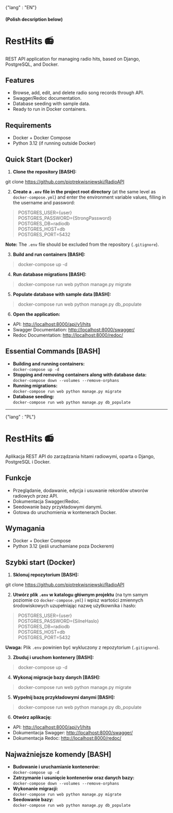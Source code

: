 {"lang" : "EN"}  
#### (Polish decsription below)

# RestHits :radio:

REST API application for managing radio hits, based on Django, PostgreSQL, and Docker.

## Features

- Browse, add, edit, and delete radio song records through API.
- Swagger/Redoc documentation.
- Database seeding with sample data.
- Ready to run in Docker containers.

## Requirements

- Docker + Docker Compose
- Python 3.12 (if running outside Docker)

## Quick Start (Docker)

1. **Clone the repository [BASH]:**

git clone https://github.com/piotrekwisniewski/RadioAPI

2. **Create a `.env` file in the project root directory** (at the same level as `docker-compose.yml`) and enter the environment variable values, filling in the username and password:

>POSTGRES_USER={user}  
>POSTGRES_PASSWORD={StrongPassword}  
>POSTGRES_DB=radiodb  
>POSTGRES_HOST=db  
>POSTGRES_PORT=5432  

 **Note:** The `.env` file should be excluded from the repository (`.gitignore`).

3. **Build and run containers [BASH]:**

> docker-compose up -d

 4. **Run database migrations [BASH]:**

>docker-compose run web python manage.py migrate

5. **Populate database with sample data [BASH]:**

>docker-compose run web python manage.py db_populate

6. **Open the application:**

- API: [http://localhost:8000/api/v1/hits](http://localhost:8000/api/v1/hits)
- Swagger Documentation: [http://localhost:8000/swagger/](http://localhost:8000/swagger/)
- Redoc Documentation: [http://localhost:8000/redoc/](http://localhost:8000/redoc/)

## Essential Commands [BASH]

- **Building and running containers:**  
  `docker-compose up -d`
- **Stopping and removing containers along with database data:**  
  `docker-compose down --volumes --remove-orphans`
- **Running migrations:**  
  `docker-compose run web python manage.py migrate`
- **Database seeding:**  
  `docker-compose run web python manage.py db_populate`

___
{"lang" : "PL"}  


# RestHits :radio:

Aplikacja REST API do zarządzania hitami radiowymi, oparta o Django, PostgreSQL i Docker.

## Funkcje

- Przeglądanie, dodawanie, edycja i usuwanie rekordów utworów radiowych przez API.
- Dokumentacja Swagger/Redoc.
- Seedowanie bazy przykładowymi danymi.
- Gotowa do uruchomienia w kontenerach Docker.

## Wymagania

- Docker + Docker Compose
- Python 3.12 (jeśli uruchamiane poza Dockerem)

## Szybki start (Docker)

1. **Sklonuj repozytorium [BASH]:**

git clone https://github.com/piotrekwisniewski/RadioAPI

2. **Utwórz plik `.env` w katalogu głównym projektu** (na tym samym poziomie co `docker-compose.yml`) i wpisz wartości zmiennych środowiskowych uzupełniając nazwę użytkownika i hasło:


>POSTGRES_USER={user}  
>POSTGRES_PASSWORD={SilneHaslo}  
>POSTGRES_DB=radiodb  
>POSTGRES_HOST=db  
>POSTGRES_PORT=5432  

 **Uwaga:** Plik `.env` powinien być wykluczony z repozytorium (`.gitignore`).

3. **Zbuduj i uruchom kontenery [BASH]:**

> docker-compose up -d

 4. **Wykonaj migracje bazy danych [BASH]:**

>docker-compose run web python manage.py migrate

5. **Wypełnij bazę przykładowymi danymi [BASH]:**

>docker-compose run web python manage.py db_populate

6. **Otwórz aplikację:**

- API: [http://localhost:8000/api/v1/hits](http://localhost:8000/api/v1/hits)
- Dokumentacja Swagger: [http://localhost:8000/swagger/](http://localhost:8000/swagger/)
- Dokumentacja Redoc: [http://localhost:8000/redoc/](http://localhost:8000/redoc/)



## Najważniejsze komendy [BASH]

- **Budowanie i uruchamianie kontenerów:**  
  `docker-compose up -d`
- **Zatrzymanie i usunięcie kontenerów oraz danych bazy:**  
  `docker-compose down --volumes --remove-orphans`
- **Wykonanie migracji:**  
  `docker-compose run web python manage.py migrate`
- **Seedowanie bazy:**  
  `docker-compose run web python manage.py db_populate`